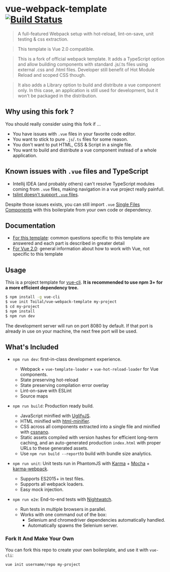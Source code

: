 # vue-webpack-template [![Build Status](https://travis-ci.org/Toilal/vue-webpack-template.svg?branch=master)](https://travis-ci.org/Toilal/vue-webpack-template)

> A full-featured Webpack setup with hot-reload, lint-on-save, unit testing & css extraction.

> This template is Vue 2.0 compatible.

> This is a fork of official webpack template. It adds a TypeScript option and allow building components with 
standard .js/.ts files using external .css and .html files. Developer still benefit of Hot Module Reload and 
scoped CSS though.

> It also adds a Library option to build and distribute a vue component only. In this case, an application is 
 still used for development, but it won't be packaged in the distribution.

## Why using this fork ?

You should really consider using this fork if ...

- You have issues with `.vue` files in your favorite code editor.
- You want to stick to pure `.js`/`.ts` files for some reason.
- You don't want to put HTML, CSS & Script in a single file.
- You want to build and distribute a vue component instead of a whole application.

## Known issues with `.vue` files and TypeScript

- Intellij IDEA (and probably others) can't resolve TypeScript modules coming from `.vue` files, making navigation in a vue project really 
painfull.
- [tslint doesn't support `.vue` files](https://github.com/palantir/tslint/issues/2099).

Despite those issues exists, you can still import `.vue` [Single Files Components](https://vuejs.org/v2/guide/single-file-components.html) with this 
boilerplate from your own code or dependency.

## Documentation

- [For this template](http://toilal.github.io/vue-webpack-template): common questions specific to this template are answered and each part is described in greater detail
- [For Vue 2.0](http://vuejs.org/guide/): general information about how to work with Vue, not specific to this template

## Usage

This is a project template for [vue-cli](https://github.com/vuejs/vue-cli). **It is recommended to use npm 3+ for a more efficient dependency tree.**

``` bash
$ npm install -g vue-cli
$ vue init Toilal/vue-webpack-template my-project
$ cd my-project
$ npm install
$ npm run dev
```

The development server will run on port 8080 by default. If that port is already in use on your machine, the next free port will be used.

## What's Included

- `npm run dev`: first-in-class development experience.
  - Webpack + `vue-template-loader` + `vue-hot-reload-loader` for Vue components.
  - State preserving hot-reload
  - State preserving compilation error overlay
  - Lint-on-save with ESLint
  - Source maps

- `npm run build`: Production ready build.
  - JavaScript minified with [UglifyJS](https://github.com/mishoo/UglifyJS2).
  - HTML minified with [html-minifier](https://github.com/kangax/html-minifier).
  - CSS across all components extracted into a single file and minified with [cssnano](https://github.com/ben-eb/cssnano).
  - Static assets compiled with version hashes for efficient long-term caching, and an auto-generated production `index.html` with proper URLs to these generated assets.
  - Use `npm run build --report`to build with bundle size analytics.

- `npm run unit`: Unit tests run in PhantomJS with [Karma](http://karma-runner.github.io/0.13/index.html) + [Mocha](http://mochajs.org/) + [karma-webpack](https://github.com/webpack/karma-webpack).
  - Supports ES2015+ in test files.
  - Supports all webpack loaders.
  - Easy mock injection.

- `npm run e2e`: End-to-end tests with [Nightwatch](http://nightwatchjs.org/).
  - Run tests in multiple browsers in parallel.
  - Works with one command out of the box:
    - Selenium and chromedriver dependencies automatically handled.
    - Automatically spawns the Selenium server.

### Fork It And Make Your Own

You can fork this repo to create your own boilerplate, and use it with `vue-cli`:

``` bash
vue init username/repo my-project
```
